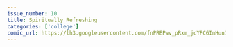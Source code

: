 ```yaml
---
issue_number: 10
title: Spiritually Refreshing
categories: ['college']
comic_url: https://lh3.googleusercontent.com/fnPREPwv_pRxm_jcYPC6InHun1LG36YN0kT2XaK63i2bOaQ34fpV96Z9LKdue2lL8WhfrPjMFqcyCKUtBqGRZr09b_D-hRbgi5G9VFshSfpoXma-CyZwHT3BTs47M1tkC7vwYADbVw=w1200
---
```


